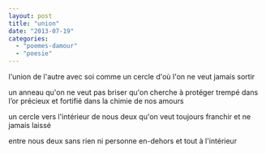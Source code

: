 ```yaml
---
layout: post
title: "union"
date: "2013-07-19"
categories: 
  - "poemes-damour"
  - "poesie"
---
```


l'union de l'autre avec soi comme un cercle d'où l'on ne veut jamais sortir

un anneau qu'on ne veut pas briser qu'on cherche à protéger trempé dans l’or précieux et fortifié dans la chimie de nos amours

un cercle vers l'intérieur de nous deux qu'on veut toujours franchir et ne jamais laissé

entre nous deux sans rien ni personne en-dehors et tout à l'intérieur
